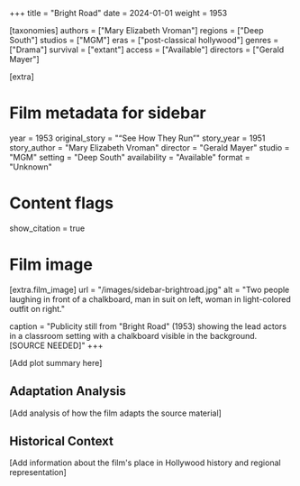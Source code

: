 +++
title = "Bright Road"
date = 2024-01-01
weight = 1953

[taxonomies]
authors = ["Mary Elizabeth Vroman"]
regions = ["Deep South"]
studios = ["MGM"]
eras = ["post-classical hollywood"]
genres = ["Drama"]
survival = ["extant"]
access = ["Available"]
directors = ["Gerald Mayer"]

[extra]
# Film metadata for sidebar
year = 1953
original_story = "“See How They Run”"
story_year = 1951
story_author = "Mary Elizabeth Vroman"
director = "Gerald Mayer"
studio = "MGM"
setting = "Deep South"
availability = "Available"
format = "Unknown"

# Content flags
show_citation = true

# Film image
[extra.film_image]
url = "/images/sidebar-brightroad.jpg"
alt = "Two people laughing in front of a chalkboard, man in suit on left, woman in light-colored outfit on right."

caption = "Publicity still from \"Bright Road\" (1953) showing the lead actors in a classroom setting with a chalkboard visible in the background. [SOURCE NEEDED]"
+++


[Add plot summary here]

## Adaptation Analysis

[Add analysis of how the film adapts the source material]

## Historical Context

[Add information about the film's place in Hollywood history and regional representation]